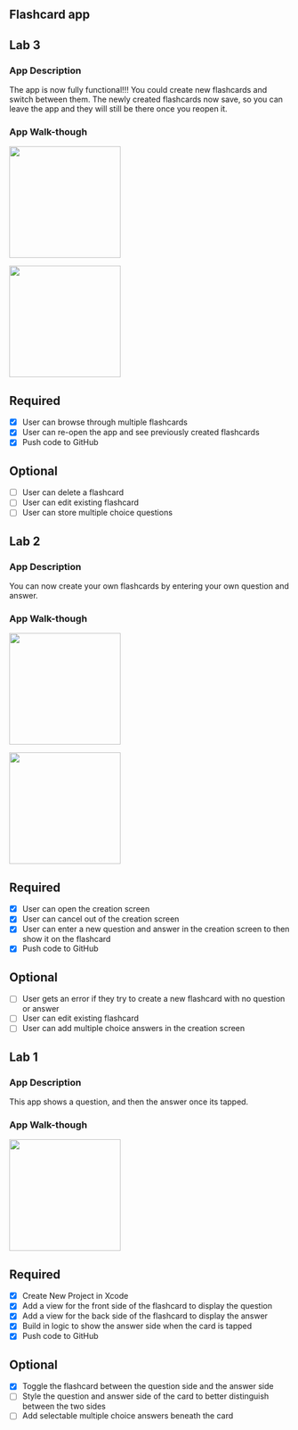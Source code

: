 ## Flashcard app

## Lab 3

### App Description
The app is now fully functional!!! You could create new flashcards and switch between them. The newly created flashcards now save, so you can leave the app and they will still be there once you reopen it.

### App Walk-though

<img src="https://i.imgur.com/kYOlWsO.gif" width=200><br>

<img src="https://i.imgur.com/JREmUVV.gif" width=200><br>


## Required
- [x] User can browse through multiple flashcards
- [x] User can re-open the app and see previously created flashcards
- [x] Push code to GitHub
## Optional
- [ ] User can delete a flashcard
- [ ] User can edit existing flashcard
- [ ] User can store multiple choice questions

## Lab 2

### App Description
You can now create your own flashcards by entering your own question and answer.

### App Walk-though

<img src="https://i.imgur.com/OEVd3X4.gif" width=200><br>

<img src="https://imgur.com/a/oPXaZgR" width=200><br>

## Required
- [x] User can open the creation screen
- [x] User can cancel out of the creation screen
- [x] User can enter a new question and answer in the creation screen to then show it on the flashcard
- [x] Push code to GitHub
## Optional
- [ ] User gets an error if they try to create a new flashcard with no question or answer
- [ ] User can edit existing flashcard
- [ ] User can add multiple choice answers in the creation screen

## Lab 1

### App Description
This app shows a question, and then the answer once its tapped.

### App Walk-though

<img src="https://i.imgur.com/Q3GiyeT.gif" width=200><br>

## Required
- [x] Create New Project in Xcode
- [x] Add a view for the front side of the flashcard to display the question
- [x] Add a view for the back side of the flashcard to display the answer
- [x] Build in logic to show the answer side when the card is tapped
- [x] Push code to GitHub

## Optional
- [x] Toggle the flashcard between the question side and the answer side
- [ ] Style the question and answer side of the card to better distinguish between the two sides
- [ ] Add selectable multiple choice answers beneath the card
